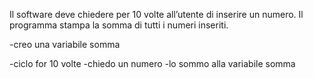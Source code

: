 Il software deve chiedere per 10 volte all’utente di inserire un numero.
Il programma stampa la somma di tutti i numeri inseriti.

-creo una variabile somma

-ciclo for 10 volte
    -chiedo un numero
    -lo sommo alla variabile somma